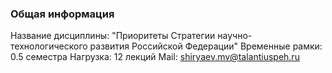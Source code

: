 ### Общая информация
Название дисциплины: "Приоритеты Стратегии научно-технологического развития Российской Федерации"
Временные рамки: 0.5 семестра
Нагрузка: 12 лекций
Mail: shiryaev.mv@talantiuspeh.ru

